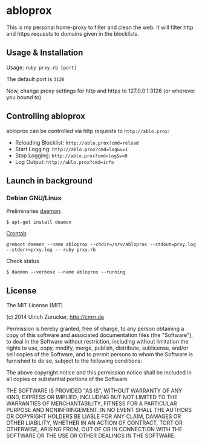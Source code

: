 # abloprox

This is my personal home-proxy to filter and clean the web.
It will filter http and https requests to domains given in the blocklists.

## Usage & Installation

Usage: `ruby prxy.rb [port]`

The default port is `3126`

Now, change proxy settings for http and https to 127.0.0.1:3126 (or wherever you bound to)

## Controlling abloprox

abloprox can be controlled via http requests to `http://ablo.prox`:

* Reloading Blocklist: `http://ablo.prox?cmd=reload`
* Start Logging: `http://ablo.prox?cmd=log&v=1`
* Stop Logging: `http://ablo.prox?cmd=log&v=0`
* Log Output: `http://ablo.prox?cmd=info` 

## Launch in background

### Debian GNU/Linux

Preliminaries [daemon](https://packages.debian.org/wheezy/daemon):

    $ apt-get install deamon

[Crontab](https://packages.debian.org/wheezy/cron)

    @reboot daemon --name abloprox --chdir=/srv/abloprox --stdout=prxy.log --stderr=prxy.log -- ruby prxy.rb

Check status

    $ daemon --verbose --name abloprox --running


## License

The MIT License (MIT)

(c) 2014 Ulrich Zurucker, http://cmrr.de

Permission is hereby granted, free of charge, to any person obtaining a copy of this software and associated documentation files (the "Software"), to deal in the Software without restriction, including without limitation the rights to use, copy, modify, merge, publish, distribute, sublicense, and/or sell copies of the Software, and to permit persons to whom the Software is furnished to do so, subject to the following conditions:

The above copyright notice and this permission notice shall be included in all copies or substantial portions of the Software.

THE SOFTWARE IS PROVIDED "AS IS", WITHOUT WARRANTY OF ANY KIND, EXPRESS OR IMPLIED, INCLUDING BUT NOT LIMITED TO THE WARRANTIES OF MERCHANTABILITY, FITNESS FOR A PARTICULAR PURPOSE AND NONINFRINGEMENT. IN NO EVENT SHALL THE AUTHORS OR COPYRIGHT HOLDERS BE LIABLE FOR ANY CLAIM, DAMAGES OR OTHER LIABILITY, WHETHER IN AN ACTION OF CONTRACT, TORT OR OTHERWISE, ARISING FROM, OUT OF OR IN CONNECTION WITH THE SOFTWARE OR THE USE OR OTHER DEALINGS IN THE SOFTWARE.
